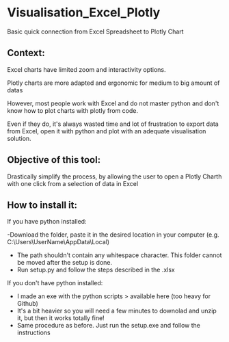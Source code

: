 # Visualisation_Excel_Plotly
Basic quick connection from Excel Spreadsheet to Plotly Chart


## Context: 
Excel charts have limited zoom and interactivity options.

Plotly charts are more adapted and ergonomic for medium to big amount of datas

However, most people work with Excel and do not master python and don't know how to plot charts with plotly from code.

Even if they do, it's always wasted time and lot of frustration to export data from Excel, open it with python and plot with an adequate visualisation solution.

## Objective of this tool: 
Drastically simplify the process, by allowing the user to open a Plotly Charth with one click from a selection of data in Excel


## How to install it:

If you have python installed:

 -Download the folder, paste it in the desired location in your computer (e.g. C:\Users\UserName\AppData\Local)
- The path shouldn't contain any whitespace character. This folder cannot be moved after the setup is done.
- Run setup.py and follow the steps described in the .xlsx

If you don't have python installed: 

- I made an exe with the python scripts > available here (too heavy for Github)
- It's a bit heavier so you will need a few minutes to downolad and unzip it, but then it works totally fine!
- Same procedure as before. Just run the setup.exe and follow the instructions
